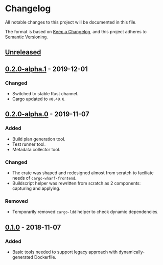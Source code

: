 # Changelog
All notable changes to this project will be documented in this file.

The format is based on [Keep a Changelog](https://keepachangelog.com/en/1.0.0/),
and this project adheres to [Semantic Versioning](https://semver.org/spec/v2.0.0.html).

## [Unreleased]

## [0.2.0-alpha.1] - 2019-12-01
### Changed
- Switched to stable Rust channel.
- Cargo updated to `v0.40.0`.

## [0.2.0-alpha.0] - 2019-11-07
### Added
- Build plan generation tool.
- Test runner tool.
- Metadata collector tool.

### Changed
- The crate was shaped and redesigned almost from scratch to faciliate needs of `cargo-wharf-frontend`.
- Buildscript helper was rewritten from scratch as 2 components: capturing and applying.

### Removed
- Temporarily removed `cargo-ldd` helper to check dynamic dependencies.

## [0.1.0] - 2018-11-07
### Added
- Basic tools needed to support legacy approach with dynamically-generated Dockerfile.

[Unreleased]: https://github.com/denzp/cargo-wharf/compare/cargo-container-tools-v0.2.0-alpha.1...HEAD
[0.2.0-alpha.1]: https://github.com/denzp/cargo-wharf/compare/cargo-container-tools-v0.2.0-alpha.0...cargo-container-tools-v0.2.0-alpha.1
[0.2.0-alpha.0]: https://github.com/denzp/cargo-wharf/compare/legacy-dockerfile...cargo-container-tools-v0.2.0-alpha.0
[0.1.0]: https://github.com/denzp/cargo-wharf/releases/tag/legacy-dockerfile
